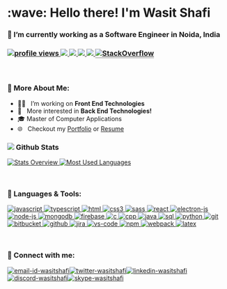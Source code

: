 <h1 align="left" >:wave: Hello there! I'm Wasit Shafi</h1>
<h3 align="left">🔭 I’m currently working as a Software Engineer in Noida, India<h3>

<p align="left">
  <!-- Profile Views -->
  <a href="https://github.com/wasitshafi/wasitshafi">
    <img src="https://komarev.com/ghpvc/?username=wasitshafi&label=ProfileViews" alt="profile views" />
  </a>
  <!-- Total Commits -->
  <a href="https://github.com/wasitshafi?tab=repositories">
    <img src="https://badges.pufler.dev/commits/all/wasitshafi?label=AllCommits">
  </a>
  <!-- Public Repos -->
   <a href="https://github.com/wasitshafi?tab=repositories">
    <img src="https://badges.pufler.dev/repos/wasitshafi?color=red&logo=github&label=PublicRepos">
  </a>
  <!--  Public Gist -->
  <a href="https://gist.github.com/wasitshafi">
    <img src="https://badges.pufler.dev/gists/wasitshafi?color=blueviolet&label=PublicGists">
  </a>
  <!-- Member on github in years -->
  <a href="https://github.com/wasitshafi?tab=repositories">
    <img src="https://badges.pufler.dev/years/wasitshafi?color=yellow">
  </a>
  <!-- Stackoverflow badge -->
  <!-- Shows sometimes: Invalid Parameters -->
  <!-- <a href="https://stackoverflow.com/users/10249156">
    <img alt="Stack Exchange reputation" src="https://img.shields.io/stackexchange/stackoverflow/r/10249156?color=orange&label=Reputation&logo=stackoverflow">
  </a> -->
  <a href="https://stackoverflow.com/users/10249156/wasitshafi" target="_blank">
    <img alt="StackOverflow" src="https://stackoverflow-badge.vercel.app/?userID=10249156" style="border-bottom:1px solid gray"/>
    </a>
  </p>
<br>

### 📖 More About Me:

- 👨‍💻 &nbsp; I’m working on **Front End Technologies**
- 🧐 &nbsp; More interested in **Back End Technologies!**
- 🎓 Master of Computer Applications
- 🌐 &nbsp; Checkout my [Portfolio](https://wasitshafi.github.io/) or [Resume](https://drive.google.com/file/d/1pbk9lpAsXecNQfnN2LZpDDFkpn9cKC0-/view)
  <br>

### <img src="https://img.icons8.com/office/20/000000/bar-chart.png"/> Github Stats

<a href='https://github.com/wasitshafi/github-stats-transparent'>
  
![Stats Overview](https://raw.githubusercontent.com/wasitshafi/github-stats-transparent/output/generated/overview.svg)
![Most Used Languages](https://raw.githubusercontent.com/wasitshafi/github-stats-transparent/output/generated/languages.svg)

</a>
<br>

### 🧰 Languages & Tools:

<!-- https://icons8.com/icons -->
<p>
<a href="https://en.wikipedia.org/wiki/JavaScript" target="_blank">
<img src="https://img.icons8.com/color/50/000000/javascript.png" alt="javascript"/>
</a>
<a href="https://www.typescriptlang.org" target="_blank">
<img src="https://img.icons8.com/color/50/000000/typescript.png" alt="typescript"/>
</a>
<a href="https://en.wikipedia.org/wiki/HTML" target="_blank">
<img src="https://img.icons8.com/color/50/000000/html-5.png"alt="html" />
</a>
<a href="https://en.wikipedia.org/wiki/CSS" target="_blank">
<img src="https://img.icons8.com/color/50/000000/css3.png" alt="css3" />
</a>
<a href="https://sass-lang.com" target="_blank">
<img src="https://img.icons8.com/color/50/000000/sass.png" alt="sass" />
</a>
<a href="https://reactjs.org/" target="_blank">
<img src="https://reactjs.org/favicon.ico" alt="react" />
</a>
<!-- add react native -->
<a href="https://www.electronjs.org" target="_blank">
<img src="https://www.electronjs.org/images/favicon.b7a59262df48d6563400baf5671da548.ico" alt="electron-js" />
</a>
<a href="https://nodejs.org/en" target="_blank">
<img src="https://img.icons8.com/fluency/50/000000/node-js.png" alt="node-js" />
</a>
<a href="https://www.mongodb.com" target="_blank">
<img src="https://img.icons8.com/color/50/000000/mongodb.png" alt="mongodb" />
</a>
<a href="https://firebase.google.com" target="_blank">
<img src="https://img.icons8.com/color/50/000000/google-firebase-console.png" alt="firebase" />
</a>
<a href="https://en.wikipedia.org/wiki/C_(programming_language)" target="_blank">
<img src="https://img.icons8.com/color/50/000000/c-programming.png" alt="c" />
</a>
<a href="https://en.wikipedia.org/wiki/C%2B%2B" target="_blank">
<img src="https://img.icons8.com/color/50/000000/c-plus-plus-logo.png" alt="cpp" />
</a>
<a href="https://docs.oracle.com/javase/8" target="_blank">
<img src="https://img.icons8.com/color/50/000000/java-coffee-cup-logo.png" alt="java" />
</a>
<a href="https://en.wikipedia.org/wiki/SQL" target="_blank">
<img src="https://img.icons8.com/external-wanicon-lineal-color-wanicon/50/000000/external-sql-server-big-data-wanicon-lineal-color-wanicon.png" alt="sql" />
</a>
<a href="https://www.python.org" target="_blank">
<img src="https://img.icons8.com/color/50/000000/python.png" alt="python" />
</a>
<a href="https://git-scm.com" target="_blank">
<img src="https://img.icons8.com/color/50/000000/git.png" alt="git" />
</a>
<a href="https://bitbucket.org" target="_blank">
<img src="https://wac-cdn.atlassian.com/assets/img/favicons/bitbucket/favicon-32x32.png" alt="bitbucket" />
</a>
<a href="https://github.com" target="_blank">
<img src="https://img.icons8.com/ios-glyphs/50/000000/github.png" alt="github" />
</a>
<a href="https://www.atlassian.com/software/jira" target="_blank">
<img src="https://img.icons8.com/color/50/000000/jira.png" alt="jira" />
</a>
<a href="https://code.visualstudio.com" target="_blank">
<img src="https://img.icons8.com/color/50/000000/visual-studio-code-2019.png" alt="vs-code" />
</a>
<a href="https://www.npmjs.com" target="_blank">
<img src="https://img.icons8.com/color/50/000000/npm.png" alt="npm" />
</a>
<a href="https://webpack.js.org" target="_blank">
<img src="https://img.icons8.com/color/50/000000/webpack.png"  alt="webpack" />
</a>
<a href="https://www.latex-project.org" target="_blank">
<img src="https://img.icons8.com/color/50/000000/latex.png" alt="latex" />
</a>
</p>
<br />

### 🔗 Connect with me:

<a href="mailto:wasitshafi700@gmail.com" target="_blank"><img src="https://img.icons8.com/fluency/50/000000/mail.png" alt="email-id-wasitshafi"/></a><a href="https://twitter.com/wasitshafi" target="_blank"><img src="https://img.icons8.com/color/50/000000/twitter.png" alt="twitter-wasitshafi"/></a><a href="https://www.linkedin.com/in/wasitshafi/" target="_blank"><img src="https://img.icons8.com/fluency/50/000000/linkedin.png" alt="linkedin-wasitshafi"/></a><a href="https://discordapp.com/users/WasitShaf/" target="_blank"><img src="https://img.icons8.com/color/48/000000/discord--v2.png" alt="discord-wasitshafi"/></a><a href="https://join.skype.com/invite/VhQza341zfg7" target="_blank"><img src="https://img.icons8.com/color/48/000000/skype.png" alt="skype-wasitshafi"/></a><!--<a href="https://www.instagram.com/wasitshafi/" target="_blank"><img src="https://img.icons8.com/fluency/50/000000/instagram-new.png" alt="instagram-wasitshafi"/></a><a href="https://github.com/wasitshafi" target="_blank"><img src="https://img.icons8.com/color/50/000000/facebook-new.png" alt="wasitshafi-facebook"/></a>-->
<br />
